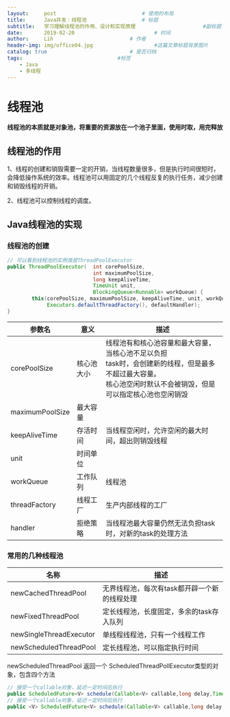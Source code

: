 ```yaml
---
layout:     post   				        	# 使用的布局
title:      Java并发：线程池					# 标题 
subtitle:   学习理解线程池的作用、设计和实现原理          			#副标题
date:       2019-02-20 				      		# 时间
author:     Lih 						# 作者
header-img: img/office04.jpg 					#这篇文章标题背景图片
catalog: true 							# 是否归档
tags:								#标签
    - Java
    - 多线程
---
```


# 线程池

**线程池的本质就是对象池，将重要的资源放在一个池子里面，使用时取，用完释放**

## 线程池的作用

1、线程的创建和销毁需要一定的开销，当线程数量很多，但是执行时间很短时，会降低操作系统的效率。线程池可以用固定的几个线程反复的执行任务，减少创建和销毁线程的开销。

2、线程池可以控制线程的调度。

## Java线程池的实现

### 线程池的创建

```java
// 可以看到线程池的实例类是ThreadPoolExecutor
public ThreadPoolExecutor(	int corePoolSize,
                            int maximumPoolSize,
							long keepAliveTime,
							TimeUnit unit,
                            BlockingQueue<Runnable> workQueue) {
        this(corePoolSize, maximumPoolSize, keepAliveTime, unit, workQueue,
             Executors.defaultThreadFactory(), defaultHandler);
}
```

| 参数名          | 意义       | 描述                                                         |
| --------------- | ---------- | ------------------------------------------------------------ |
| corePoolSize    | 核心池大小 | 线程池有和核心池容量和最大容量，当核心池不足以负担<br/>task时，会创建新的线程，但是最多不超过最大容量。<br>核心池空闲时默认不会被销毁，但是可以指定核心池也空闲销毁 |
| maximumPoolSize | 最大容量   |                                                              |
| keepAliveTime   | 存活时间   | 当线程空闲时，允许空闲的最大时间，超出则销毁线程             |
| unit            | 时间单位   |                                                              |
| workQueue       | 工作队列   | 线程池                                                       |
| threadFactory   | 线程工厂   | 生产内部线程的工厂                                           |
| handler         | 拒绝策略   | 当线程池最大容量仍然无法负担task时，对新的task的处理方法     |

### 常用的几种线程池

| 名称                    | 描述                                         |
| ----------------------- | -------------------------------------------- |
| newCachedThreadPool     | 无界线程池，每次有task都开辟一个新的线程处理 |
| newFixedThreadPool      | 定长线程池，长度固定，多余的task存入队列     |
| newSingleThreadExecutor | 单线程线程池，只有一个线程工作               |
| newScheduledThreadPool  | 定长线程池，可以指定执行时间                 |

newScheduledThreadPool 返回一个 ScheduledThreadPollExecutor类型的对象，包含四个方法

```java
// 接受一个callable对象，延迟一定时间后执行
public ScheduledFuture<V> schedule(Callable<V> callable,long delay,TimeUnit unit)
// 接受一个callable对象，延迟一定时间后执行
public <V> ScheduledFuture<V> schedule(Callable<V> callable,long delay,TimeUnit unit)
```

